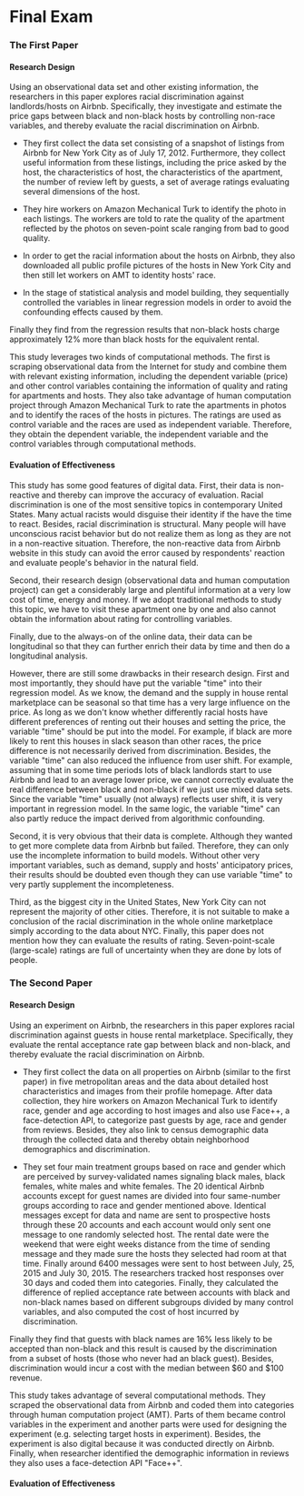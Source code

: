 # Final Exam         


### The First Paper      
#### Research Design

Using an observational data set and other existing information, the researchers in this paper explores racial discrimination against landlords/hosts on Airbnb. Specifically, they investigate and estimate the price gaps between black and non-black hosts by controlling non-race variables, and thereby evaluate the racial discrimination on Airbnb.

- They first collect the data set consisting of a snapshot of listings from Airbnb for New York City as of July 17, 2012. Furthermore, they collect useful information from these listings, including the price asked by the host, the characteristics of host, the characteristics of the apartment, the number of review left by guests, a set of average ratings evaluating several dimensions of the host.    

- They hire workers on Amazon Mechanical Turk to identify the photo in each listings. The workers are told to rate the quality of the apartment reflected by the photos on seven-point scale ranging from bad to good quality.      

- In order to get the racial information about the hosts on Airbnb, they also downloaded all public profile pictures of the hosts in New York City and then still let workers on AMT to identity hosts' race.     

- In the stage of statistical analysis and model building, they sequentially controlled the variables in linear regression models in order to avoid the confounding effects caused by them.    

Finally they find from the regression results that non-black hosts charge approximately 12% more than black hosts for the equivalent rental.        

This study leverages two kinds of computational methods. The first is scraping observational data from the Internet for study and combine them with relevant existing information, including the dependent variable (price) and other control variables containing the information of quality and rating for apartments and hosts. They also take advantage of human computation project through  Amazon Mechanical Turk to rate the apartments in photos and to identify the races of the hosts in pictures. The ratings are used as control variable and the races are used as independent variable. Therefore, they obtain the dependent variable, the independent variable and the control variables through computational methods.    


#### Evaluation of Effectiveness      

This study has some good features of digital data. First, their data is non-reactive and thereby can improve the accuracy of evaluation. Racial discrimination is one of the most sensitive topics in contemporary United States. Many actual racists would disguise their identity if the have the time to react. Besides, racial discrimination is structural. Many people will have unconscious racist behavior but do not realize them as long as they are not in a non-reactive situation. Therefore, the non-reactive data from Airbnb website in this study can avoid the error caused by respondents' reaction and evaluate people's behavior in the natural field.      

Second, their research design (observational data and human computation project) can get a considerably large and plentiful information at a very low cost of time, energy and money. If we adopt traditional methods to study this topic, we have to visit these apartment one by one and also cannot obtain the information about rating for controlling variables.        

Finally, due to the always-on of the online data, their data can be longitudinal so that they can further enrich their data by time and then do a longitudinal analysis.        

However, there are still some drawbacks in their research design. First and most importantly, they should have put the variable "time" into their regression model. As we know, the demand and the supply in house rental marketplace can be seasonal so that time has a very large influence on the price. As long as we don't know whether differently racial hosts have different preferences of renting out their houses and setting the price, the variable "time" should be put into the model. For example, if black are more likely to rent this houses in slack season than other races, the price difference is not necessarily derived from discrimination. Besides, the variable "time" can also reduced the influence from user shift. For example, assuming that in some time periods lots of black landlords start to use Airbnb and lead to an average lower price, we cannot correctly evaluate the real difference between black and non-black if we just use mixed data sets. Since the variable "time" usually (not always) reflects user shift, it is very important in regression model. In the same logic, the variable "time" can also partly reduce the impact derived from algorithmic confounding.

Second, it is very obvious that their data is complete. Although they wanted to get more complete data from Airbnb but failed. Therefore, they can only use the incomplete information to build models. Without other very important variables, such as demand, supply and hosts' anticipatory prices, their results should be doubted even though they can use variable "time" to very partly supplement the incompleteness. 

Third, as the biggest city in the United States, New York City can not represent the majority of other cities. Therefore, it is not suitable to make a conclusion of the racial discrimination in the whole online marketplace simply according to the data about NYC. Finally, this paper does not mention how they can evaluate the results of rating. Seven-point-scale (large-scale) ratings are full of uncertainty when they are done by lots of people.   


### The Second Paper    
#### Research Design        

Using an experiment on Airbnb, the researchers in this paper explores racial discrimination against guests in house rental marketplace. Specifically, they evaluate the rental acceptance rate gap between black and non-black, and thereby evaluate the racial discrimination on Airbnb.      

- They first collect the data on all properties on Airbnb (similar to the first paper) in five metropolitan areas and the data about detailed host characteristics and images from their profile homepage. After data collection, they hire workers on Amazon Mechanical Turk to identify race, gender and age according to host images and also use Face++, a face-detection API, to categorize past guests by age, race and gender from reviews. Besides, they also link to census demographic data through the collected data and thereby obtain neighborhood demographics and discrimination.     

- They set four main treatment groups based on race and gender which are perceived by survey-validated names signaling black males, black females, white males and white females. The 20 identical Airbnb accounts except for guest names are divided into four same-number groups according to race and gender mentioned above. Identical messages except for data and name are sent to prospective hosts through these 20 accounts and each account would only sent one message to one randomly selected host.  The rental date were the weekend that were eight weeks distance from the time of sending message and they made sure the hosts they selected had room at that time. Finally around 6400 messages were sent to host between July, 25, 2015 and July 30, 2015. The researchers tracked host responses over 30 days and coded them into categories. Finally, they calculated the difference of replied acceptance rate between accounts with black and non-black names based on different subgroups divided by many control variables, and also computed the cost of host incurred by discrimination.     

Finally they find that guests with black names are 16% less likely to be accepted than non-black and this result is caused by the discrimination from a subset of hosts (those who never had an black guest). Besides, discrimination would incur a cost with the median between $60 and $100 revenue.     

This study takes advantage of several computational methods. They scraped the observational data from Airbnb and coded them into categories through human computation project (AMT). Parts of them became control variables in  the experiment and another parts were used for designing the experiment (e.g. selecting target hosts in experiment). Besides,  the experiment is also digital because it was conducted directly on Airbnb. Finally, when researcher identified the demographic information in reviews they also uses a face-detection API "Face++".


#### Evaluation of Effectiveness       


